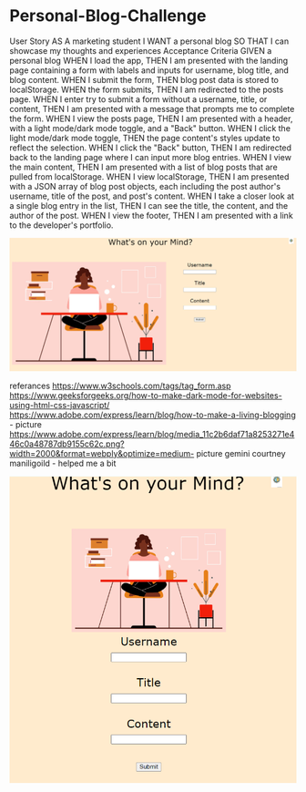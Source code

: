 # Personal-Blog-Challenge

User Story
AS A marketing student
I WANT a personal blog
SO THAT I can showcase my thoughts and experiences
Acceptance Criteria
GIVEN a personal blog
WHEN I load the app,
THEN I am presented with the landing page containing a form with labels and inputs for username, blog title, and blog content.
WHEN I submit the form,
THEN blog post data is stored to localStorage.
WHEN the form submits,
THEN I am redirected to the posts page.
WHEN I enter try to submit a form without a username, title, or content,
THEN I am presented with a message that prompts me to complete the form.
WHEN I view the posts page,
THEN I am presented with a header, with a light mode/dark mode toggle, and a "Back" button.
WHEN I click the light mode/dark mode toggle,
THEN the page content's styles update to reflect the selection.
WHEN I click the "Back" button,
THEN I am redirected back to the landing page where I can input more blog entries.
WHEN I view the main content,
THEN I am presented with a list of blog posts that are pulled from localStorage.
WHEN I view localStorage,
THEN I am presented with a JSON array of blog post objects, each including the post author's username, title of the post, and post's content.
WHEN I take a closer look at a single blog entry in the list,
THEN I can see the title, the content, and the author of the post.
WHEN I view the footer,
THEN I am presented with a link to the developer's portfolio.


![alt text](<Screenshot 2024-03-28 171754-1.png>)


referances
https://www.w3schools.com/tags/tag_form.asp
https://www.geeksforgeeks.org/how-to-make-dark-mode-for-websites-using-html-css-javascript/
https://www.adobe.com/express/learn/blog/how-to-make-a-living-blogging - picture
https://www.adobe.com/express/learn/blog/media_11c2b6daf71a8253271e446c0a48787db9155c62c.png?width=2000&format=webply&optimize=medium- picture
gemini
courtney maniligoild - helped me a bit 

![alt text](image-1.png)